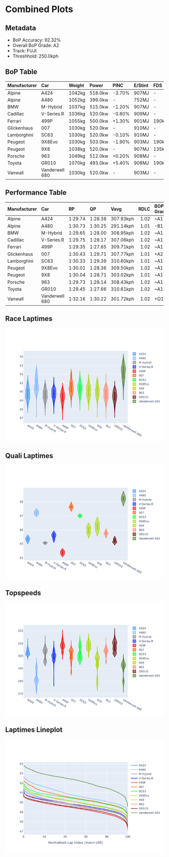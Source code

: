 # Combined Plots

## Metadata

- BoP Accuracy: 92.32%
- Overall BoP Grade: A2
- Track: FUJI
- Threshhold: 250.0kph

## BoP Table
| Manufacturer   | Car            | Weight   | Power   | PINC   | E/Stint   | FDS    |
|:---------------|:---------------|:---------|:--------|:-------|:----------|:-------|
| Alpine         | A424           | 1042kg   | 518.0kw | -3.70% | 907MJ     | -      |
| Alpine         | A480           | 1052kg   | 399.0kw | -      | 752MJ     | -      |
| BMW            | M-Hybrid       | 1037kg   | 515.0kw | -1.20% | 907MJ     | -      |
| Cadillac       | V-Series.R     | 1036kg   | 520.0kw | -0.80% | 909MJ     | -      |
| Ferrari        | 499P           | 1055kg   | 500.0kw | +1.30% | 901MJ     | 190kph |
| Glickenhaus    | 007            | 1030kg   | 520.0kw | -      | 910MJ     | -      |
| Lamborghini    | SC63           | 1030kg   | 520.0kw | -0.10% | 910MJ     | -      |
| Peugeot        | 9X8Evo         | 1030kg   | 503.0kw | -1.90% | 903MJ     | 190kph |
| Peugeot        | 9X8            | 1038kg   | 520.0kw | -      | 907MJ     | 135kph |
| Porsche        | 963            | 1049kg   | 512.0kw | +0.20% | 908MJ     | -      |
| Toyota         | GR010          | 1070kg   | 493.0kw | +5.40% | 908MJ     | 190kph |
| Vanwall        | Vanderwell 680 | 1030kg   | 520.0kw | -      | 903MJ     | -      |

## Performance Table
| Manufacturer   | Car            | RP      | QP      | Vavg      |   RDLC | BOP-Grade   | Match   |
|:---------------|:---------------|:--------|:--------|:----------|-------:|:------------|:--------|
| Alpine         | A424           | 1:29.74 | 1:28.38 | 307.93kph |   1.02 | ~A1         | 100.00% |
| Alpine         | A480           | 1:30.73 | 1:30.25 | 291.14kph |   1.01 | -B1         | 85.73%  |
| BMW            | M-Hybrid       | 1:29.65 | 1:28.00 | 308.95kph |   1.02 | ~A1         | 99.84%  |
| Cadillac       | V-Series.R     | 1:29.75 | 1:28.17 | 307.06kph |   1.02 | ~A1         | 99.94%  |
| Ferrari        | 499P           | 1:29.35 | 1:27.65 | 309.71kph |   1.02 | ~A1         | 98.66%  |
| Glickenhaus    | 007            | 1:30.43 | 1:29.71 | 307.77kph |   1.01 | +A2         | 93.98%  |
| Lamborghini    | SC63           | 1:30.33 | 1:29.39 | 310.60kph |   1.01 | ~A1         | 98.55%  |
| Peugeot        | 9X8Evo         | 1:30.01 | 1:28.36 | 309.50kph |   1.02 | ~A1         | 100.00% |
| Peugeot        | 9X8            | 1:30.04 | 1:28.71 | 303.02kph |   1.01 | ~A1         | 99.96%  |
| Porsche        | 963            | 1:29.73 | 1:28.14 | 308.43kph |   1.02 | ~A1         | 99.92%  |
| Toyota         | GR010          | 1:29.45 | 1:27.66 | 310.61kph |   1.02 | ~A1         | 99.28%  |
| Vanwall        | Vanderwell 680 | 1:32.16 | 1:30.22 | 301.72kph |   1.02 | +Ω1         | 31.99%  |

## Race Laptimes
![Race Laptimes](images/race_violin.png)

## Quali Laptimes
![Quali Laptimes](images/quali_violin.png)

## Topspeeds
![Topspeeds](images/topspeed_violin.png)

## Laptimes Lineplot
![Laptimes Lineplot](images/laptime_line.png)

